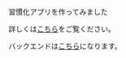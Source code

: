 習慣化アプリを作ってみました

詳しくは[こちら](https://github.com/nyantama0616/routine-builder-flutter/blob/master/docs/%E7%BF%92%E6%85%A3%E5%8C%96%E3%82%A2%E3%83%97%E3%83%AA%E7%B4%B9%E4%BB%8B.pdf)をご覧ください。

バックエンドは[こちら](https://github.com/nyantama0616/routine-builder-api)になります。
